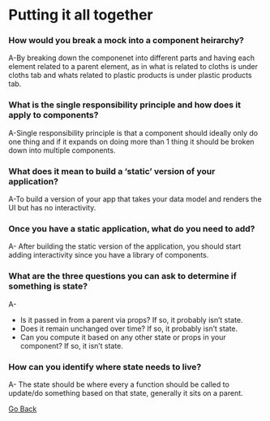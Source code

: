 # Putting it all together


### How would you break a mock into a component heirarchy?

A-By breaking down the componenet into different parts and having each element related to a parent element, as in what is related to cloths is under cloths tab and whats related to plastic products is under plastic products tab.

### What is the single responsibility principle and how does it apply to components?

A-Single responsibility principle is that a component should ideally only do one thing and if it expands on doing more than 1 thing it should be broken down into multiple components.

### What does it mean to build a ‘static’ version of your application?

A-To build a version of your app that takes your data model and renders the UI but has no interactivity.

### Once you have a static application, what do you need to add?

A- After building the static version of the application, you should start adding interactivity since you have a library of components.

### What are the three questions you can ask to determine if something is state?

A-

* Is it passed in from a parent via props? If so, it probably isn’t state.
* Does it remain unchanged over time? If so, it probably isn’t state.
* Can you compute it based on any other state or props in your component? If so, it isn’t state.

### How can you identify where state needs to live?

A- The state should be where every a function should be called to update/do something based on that state, generally it sits on a parent.







[Go Back](https://musaabshalaldeh.github.io/reading-notes/)